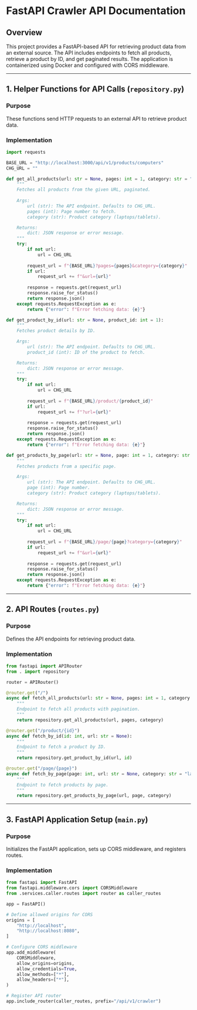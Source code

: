 # FastAPI Crawler API Documentation

## Overview
This project provides a FastAPI-based API for retrieving product data from an external source. The API includes endpoints to fetch all products, retrieve a product by ID, and get paginated results. The application is containerized using Docker and configured with CORS middleware.

---

## 1. **Helper Functions for API Calls (`repository.py`)**
### Purpose
These functions send HTTP requests to an external API to retrieve product data.

### Implementation
```python
import requests

BASE_URL = "http://localhost:3000/api/v1/products/computers"
CHG_URL = ""

def get_all_products(url: str = None, pages: int = 1, category: str = "laptops"):
    """
    Fetches all products from the given URL, paginated.
    
    Args:
        url (str): The API endpoint. Defaults to CHG_URL.
        pages (int): Page number to fetch.
        category (str): Product category (laptops/tablets).

    Returns:
        dict: JSON response or error message.
    """
    try:
        if not url:
            url = CHG_URL
        
        request_url = f"{BASE_URL}?pages={pages}&category={category}"
        if url:
            request_url += f"&url={url}"
            
        response = requests.get(request_url)
        response.raise_for_status()
        return response.json()
    except requests.RequestException as e:
        return {"error": f"Error fetching data: {e}"}

def get_product_by_id(url: str = None, product_id: int = 1):
    """
    Fetches product details by ID.

    Args:
        url (str): The API endpoint. Defaults to CHG_URL.
        product_id (int): ID of the product to fetch.

    Returns:
        dict: JSON response or error message.
    """
    try:
        if not url:
            url = CHG_URL
        
        request_url = f"{BASE_URL}/product/{product_id}"
        if url:
            request_url += f"?url={url}"
            
        response = requests.get(request_url)
        response.raise_for_status()
        return response.json()
    except requests.RequestException as e:
        return {"error": f"Error fetching data: {e}"}

def get_products_by_page(url: str = None, page: int = 1, category: str = "laptops"):
    """
    Fetches products from a specific page.

    Args:
        url (str): The API endpoint. Defaults to CHG_URL.
        page (int): Page number.
        category (str): Product category (laptops/tablets).

    Returns:
        dict: JSON response or error message.
    """
    try:
        if not url:
            url = CHG_URL
        
        request_url = f"{BASE_URL}/page/{page}?category={category}"
        if url:
            request_url += f"&url={url}"
            
        response = requests.get(request_url)
        response.raise_for_status()
        return response.json()
    except requests.RequestException as e:
        return {"error": f"Error fetching data: {e}"}
```

---

## 2. **API Routes (`routes.py`)**
### Purpose
Defines the API endpoints for retrieving product data.

### Implementation
```python
from fastapi import APIRouter
from . import repository

router = APIRouter()

@router.get("/")
async def fetch_all_products(url: str = None, pages: int = 1, category: str = "laptops"):
    """
    Endpoint to fetch all products with pagination.
    """
    return repository.get_all_products(url, pages, category)

@router.get("/product/{id}")
async def fetch_by_id(id: int, url: str = None):
    """
    Endpoint to fetch a product by ID.
    """
    return repository.get_product_by_id(url, id)

@router.get("/page/{page}")
async def fetch_by_page(page: int, url: str = None, category: str = "laptops"):
    """
    Endpoint to fetch products by page.
    """
    return repository.get_products_by_page(url, page, category)
```

---

## 3. **FastAPI Application Setup (`main.py`)**
### Purpose
Initializes the FastAPI application, sets up CORS middleware, and registers routes.

### Implementation
```python
from fastapi import FastAPI
from fastapi.middleware.cors import CORSMiddleware
from .services.caller.routes import router as caller_routes

app = FastAPI()

# Define allowed origins for CORS
origins = [
    "http://localhost",
    "http://localhost:8080",
]

# Configure CORS middleware
app.add_middleware(
    CORSMiddleware,
    allow_origins=origins,
    allow_credentials=True,
    allow_methods=["*"],
    allow_headers=["*"],
)

# Register API router
app.include_router(caller_routes, prefix="/api/v1/crawler")
```